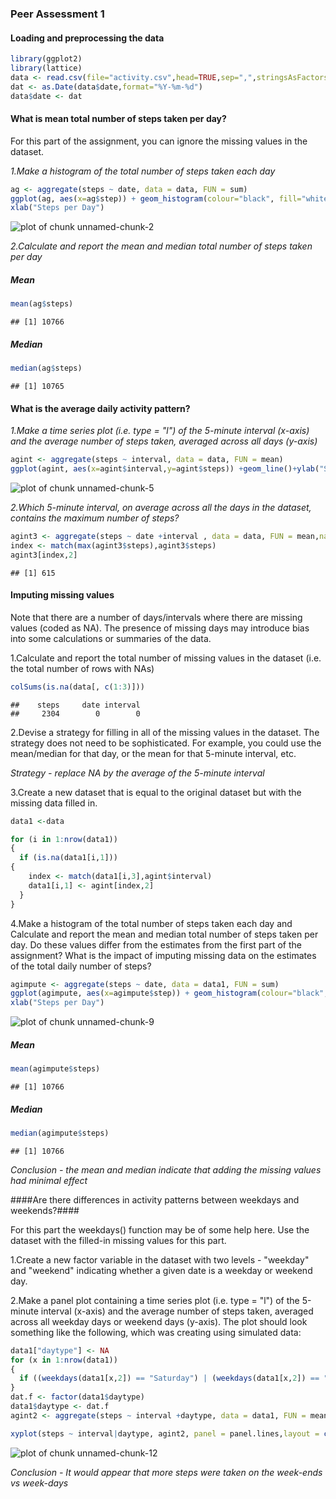 ### Peer Assessment 1

#### Loading and preprocessing the data



```r
library(ggplot2)
library(lattice)
data <- read.csv(file="activity.csv",head=TRUE,sep=",",stringsAsFactors=FALSE)
dat <- as.Date(data$date,format="%Y-%m-%d")
data$date <- dat
```



#### What is mean total number of steps taken per day?

For this part of the assignment, you can ignore the missing values in the dataset.

*1.Make a histogram of the total number of steps taken each day*


```r
ag <- aggregate(steps ~ date, data = data, FUN = sum)
ggplot(ag, aes(x=ag$step)) + geom_histogram(colour="black", fill="white",binwidth=800)+
xlab("Steps per Day")
```

![plot of chunk unnamed-chunk-2](./PA1_template_files/figure-html/unnamed-chunk-2.png) 

*2.Calculate and report the mean and median total number of steps taken per day*

##### Mean

```r
mean(ag$steps)
```

```
## [1] 10766
```
##### Median

```r
median(ag$steps)
```

```
## [1] 10765
```


#### What is the average daily activity pattern?

*1.Make a time series plot (i.e. type = "l") of the 5-minute interval (x-axis) and the average number of steps taken, averaged across all days (y-axis)*

```r
agint <- aggregate(steps ~ interval, data = data, FUN = mean)
ggplot(agint, aes(x=agint$interval,y=agint$steps)) +geom_line()+ylab("Steps")+ xlab("5-minute Intervals")
```

![plot of chunk unnamed-chunk-5](./PA1_template_files/figure-html/unnamed-chunk-5.png) 

*2.Which 5-minute interval, on average across all the days in the dataset, contains the maximum number of steps?*


```r
agint3 <- aggregate(steps ~ date +interval , data = data, FUN = mean,na.rm=TRUE)
index <- match(max(agint3$steps),agint3$steps)
agint3[index,2]
```

```
## [1] 615
```

#### Imputing missing values ####

Note that there are a number of days/intervals where there are missing values (coded as NA). The presence of missing days may introduce bias into some calculations or summaries of the data.

1.Calculate and report the total number of missing values in the dataset (i.e. the total number of rows with NAs)


```r
colSums(is.na(data[, c(1:3)])) 
```

```
##    steps     date interval 
##     2304        0        0
```

2.Devise a strategy for filling in all of the missing values in the dataset. The strategy does not need to be sophisticated. For example, you could use the mean/median for that day, or the mean for that 5-minute interval, etc.

*Strategy - replace NA by the average of the 5-minute interval*



3.Create a new dataset that is equal to the original dataset but with the missing data filled in.

```r
data1 <-data

for (i in 1:nrow(data1)) 
{
  if (is.na(data1[i,1]))
{
    index <- match(data1[i,3],agint$interval)
    data1[i,1] <- agint[index,2]
  }
}
```

4.Make a histogram of the total number of steps taken each day and Calculate and report the mean and median total number of steps taken per day. Do these values differ from the estimates from the first part of the assignment? What is the impact of imputing missing data on the estimates of the total daily number of steps?

```r
agimpute <- aggregate(steps ~ date, data = data1, FUN = sum)
ggplot(agimpute, aes(x=agimpute$step)) + geom_histogram(colour="black", fill="white",binwidth=800)+
xlab("Steps per Day")
```

![plot of chunk unnamed-chunk-9](./PA1_template_files/figure-html/unnamed-chunk-9.png) 

##### Mean


```r
mean(agimpute$steps)
```

```
## [1] 10766
```
##### Median

```r
median(agimpute$steps)
```

```
## [1] 10766
```
*Conclusion - the mean and median indicate that adding the missing values had minimal effect*

####Are there differences in activity patterns between weekdays and weekends?####

For this part the weekdays() function may be of some help here. Use the dataset with the filled-in missing values for this part.

1.Create a new factor variable in the dataset with two levels - "weekday" and "weekend" indicating whether a given date is a weekday or weekend day.


2.Make a panel plot containing a time series plot (i.e. type = "l") of the 5-minute interval (x-axis) and the average number of steps taken, averaged across all weekday days or weekend days (y-axis). The plot should look something like the following, which was creating using simulated data:


```r
data1["daytype"] <- NA
for (x in 1:nrow(data1))
{
  if ((weekdays(data1[x,2]) == "Saturday") | (weekdays(data1[x,2]) == "Sunday")) { data1[x,4] = "weekend" } else  {data1[x,4] = "weekday"}
}
dat.f <- factor(data1$daytype)
data1$daytype <- dat.f
agint2 <- aggregate(steps ~ interval +daytype, data = data1, FUN = mean)

xyplot(steps ~ interval|daytype, agint2, panel = panel.lines,layout = c(1,2))
```

![plot of chunk unnamed-chunk-12](./PA1_template_files/figure-html/unnamed-chunk-12.png) 

*Conclusion - It would appear that more steps were taken on the week-ends vs week-days*

